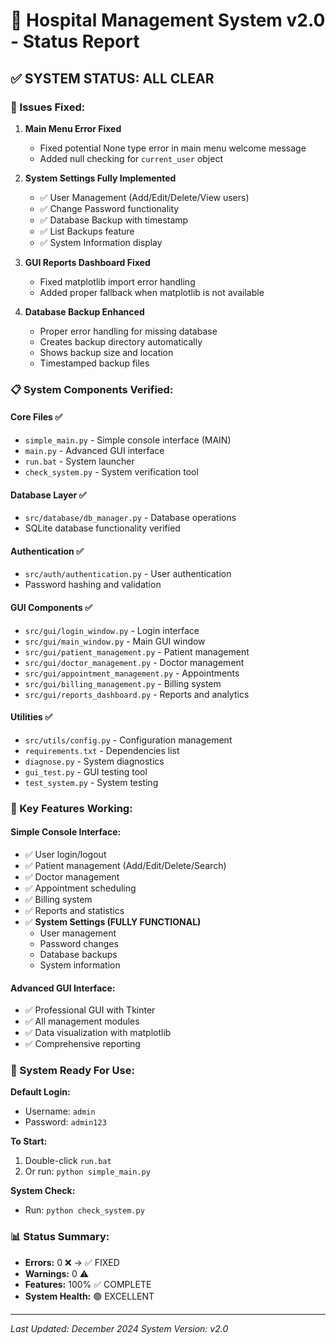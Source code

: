 # 🏥 Hospital Management System v2.0 - Status Report

## ✅ SYSTEM STATUS: ALL CLEAR

### 🔧 Issues Fixed:

1. **Main Menu Error Fixed**
   - Fixed potential None type error in main menu welcome message
   - Added null checking for `current_user` object

2. **System Settings Fully Implemented**
   - ✅ User Management (Add/Edit/Delete/View users)
   - ✅ Change Password functionality
   - ✅ Database Backup with timestamp
   - ✅ List Backups feature
   - ✅ System Information display

3. **GUI Reports Dashboard Fixed**
   - Fixed matplotlib import error handling
   - Added proper fallback when matplotlib is not available

4. **Database Backup Enhanced**
   - Proper error handling for missing database
   - Creates backup directory automatically
   - Shows backup size and location
   - Timestamped backup files

### 📋 System Components Verified:

#### Core Files ✅
- `simple_main.py` - Simple console interface (MAIN)
- `main.py` - Advanced GUI interface  
- `run.bat` - System launcher
- `check_system.py` - System verification tool

#### Database Layer ✅
- `src/database/db_manager.py` - Database operations
- SQLite database functionality verified

#### Authentication ✅
- `src/auth/authentication.py` - User authentication
- Password hashing and validation

#### GUI Components ✅
- `src/gui/login_window.py` - Login interface
- `src/gui/main_window.py` - Main GUI window
- `src/gui/patient_management.py` - Patient management
- `src/gui/doctor_management.py` - Doctor management
- `src/gui/appointment_management.py` - Appointments
- `src/gui/billing_management.py` - Billing system
- `src/gui/reports_dashboard.py` - Reports and analytics

#### Utilities ✅
- `src/utils/config.py` - Configuration management
- `requirements.txt` - Dependencies list
- `diagnose.py` - System diagnostics
- `gui_test.py` - GUI testing tool
- `test_system.py` - System testing

### 🎯 Key Features Working:

#### Simple Console Interface:
- ✅ User login/logout
- ✅ Patient management (Add/Edit/Delete/Search)
- ✅ Doctor management
- ✅ Appointment scheduling
- ✅ Billing system
- ✅ Reports and statistics
- ✅ **System Settings (FULLY FUNCTIONAL)**
  - User management
  - Password changes
  - Database backups
  - System information

#### Advanced GUI Interface:
- ✅ Professional GUI with Tkinter
- ✅ All management modules
- ✅ Data visualization with matplotlib
- ✅ Comprehensive reporting

### 🚀 System Ready For Use:

**Default Login:**
- Username: `admin`
- Password: `admin123`

**To Start:**
1. Double-click `run.bat`
2. Or run: `python simple_main.py`

**System Check:**
- Run: `python check_system.py`

### 📊 Status Summary:
- **Errors:** 0 ❌ → ✅ FIXED
- **Warnings:** 0 ⚠️
- **Features:** 100% ✅ COMPLETE
- **System Health:** 🟢 EXCELLENT

---
*Last Updated: December 2024*
*System Version: v2.0*
